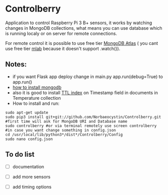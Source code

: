 # Controlberry
Application to control Raspberry Pi 3 B+ sensors,
it works by watching changes in MongoDB collections, what means you can use database which is running localy or on server for remote connections.
 
 For remote control it is possible to use free tier [MongoDB Atlas](https://www.mongodb.com/cloud/atlas) ( you cant use free tier [mlab](https://mlab.com/) because it doesn't support .watch()).
 
 ## Notes:
   * if you want Flask app deploy change in main.py app.run(debug=True) to app.run()
   * [how to install mongodb](https://docs.mongodb.com/manual/installation/)
   * also it is good to install [TTL index](https://docs.mongodb.com/manual/core/index-ttl/) on Timestamp field in documents in Temperature collection
   * How to install and run:
``` 
sudo apt-get update
sudo pip3 install git+git://github.com/Norbaeocystin/Controlberry.git
#first time will ask for MongoDB URI and Database name 
sudo controlberry #or via terminal remotely use screen controlberry
#in case you want change something in config.json
cd /usr/local/lib/python3*/dist*/Controlberry/Config
sudo nano config.json
```
 
 ## To do list
 - [ ] documentation
 - [ ] add more sensors
 - [ ] add timing options


